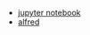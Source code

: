 - [jupyter notebook](https://www.chrisjmendez.com/2018/11/06/installing-jupyter-on-os-x-using-homebrew/)
- [alfred](https://www.alfredapp.com/)
